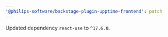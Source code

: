 ```yaml
---
'@philips-software/backstage-plugin-upptime-frontend': patch
---
```


Updated dependency `react-use` to `^17.6.0`.
